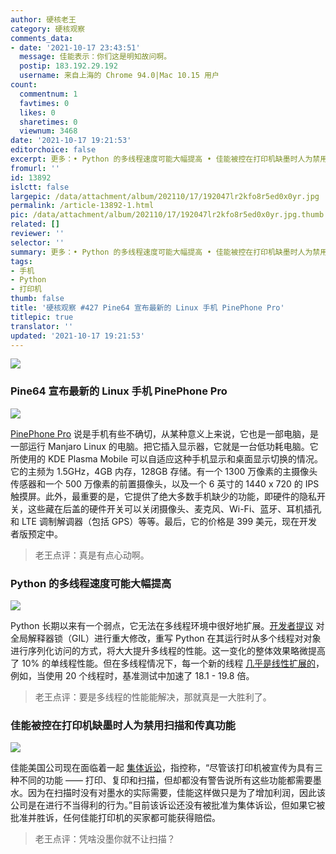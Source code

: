 ```yaml
---
author: 硬核老王
category: 硬核观察
comments_data:
- date: '2021-10-17 23:43:51'
  message: 佳能表示：你们这是明知故问啊。
  postip: 183.192.29.192
  username: 来自上海的 Chrome 94.0|Mac 10.15 用户
count:
  commentnum: 1
  favtimes: 0
  likes: 0
  sharetimes: 0
  viewnum: 3468
date: '2021-10-17 19:21:53'
editorchoice: false
excerpt: 更多：• Python 的多线程速度可能大幅提高 • 佳能被控在打印机缺墨时人为禁用扫描和传真功能
fromurl: ''
id: 13892
islctt: false
largepic: /data/attachment/album/202110/17/192047lr2kfo8r5ed0x0yr.jpg
permalink: /article-13892-1.html
pic: /data/attachment/album/202110/17/192047lr2kfo8r5ed0x0yr.jpg.thumb.jpg
related: []
reviewer: ''
selector: ''
summary: 更多：• Python 的多线程速度可能大幅提高 • 佳能被控在打印机缺墨时人为禁用扫描和传真功能
tags:
- 手机
- Python
- 打印机
thumb: false
title: '硬核观察 #427 Pine64 宣布最新的 Linux 手机 PinePhone Pro'
titlepic: true
translator: ''
updated: '2021-10-17 19:21:53'
---
```


![](/data/attachment/album/202110/17/192047lr2kfo8r5ed0x0yr.jpg)


### Pine64 宣布最新的 Linux 手机 PinePhone Pro


![](/data/attachment/album/202110/17/192056i7zk1mmrmzyy97br.jpg)


[PinePhone Pro](https://www.pine64.org/pinephonepro/) 说是手机有些不确切，从某种意义上来说，它也是一部电脑，是一部运行 Manjaro Linux 的电脑。把它插入显示器，它就是一台低功耗电脑。它所使用的 KDE Plasma Mobile 可以自适应这种手机显示和桌面显示切换的情况。它的主频为 1.5GHz，4GB 内存，128GB 存储。有一个 1300 万像素的主摄像头传感器和一个 500 万像素的前置摄像头，以及一个 6 英寸的 1440 x 720 的 IPS 触摸屏。此外，最重要的是，它提供了绝大多数手机缺少的功能，即硬件的隐私开关，这些藏在后盖的硬件开关可以关闭摄像头、麦克风、Wi-Fi、蓝牙、耳机插孔和 LTE 调制解调器（包括 GPS）等等。最后，它的价格是 399 美元，现在开发者版预定中。



> 
> 老王点评：真是有点心动啊。
> 
> 
> 


### Python 的多线程速度可能大幅提高


![](/data/attachment/album/202110/17/192118p8wjlt5tt3r458wz.jpg)


Python 长期以来有一个弱点，它无法在多线程环境中很好地扩展。[开发者提议](https://mail.python.org/archives/list/python-dev@python.org/thread/ABR2L6BENNA6UPSPKV474HCS4LWT26GY/) 对全局解释器锁（GIL）进行重大修改，重写 Python 在其运行时从多个线程对对象进行序列化访问的方式，将大大提升多线程的性能。这一变化的整体效果略微提高了 10% 的单线程性能。但在多线程情况下，每一个新的线程 [几乎是线性扩展的](https://www.infoworld.com/article/3637073/python-stands-to-lose-its-gil-and-gain-a-lot-of-speed.html)，例如，当使用 20 个线程时，基准测试中加速了 18.1 - 19.8 倍。



> 
> 老王点评：要是多线程的性能能解决，那就真是一大胜利了。
> 
> 
> 


### 佳能被控在打印机缺墨时人为禁用扫描和传真功能


![](/data/attachment/album/202110/17/192137x1dmpobw2zzznn1c.jpg)


佳能美国公司现在面临着一起 [集体诉讼](https://www.businessinsider.com/canon-printers-class-action-lawsuit-filed-over-printers-2021-10)，指控称，“尽管该打印机被宣传为具有三种不同的功能 —— 打印、复印和扫描，但却都没有警告说所有这些功能都需要墨水。因为在扫描时没有对墨水的实际需要，佳能这样做只是为了增加利润，因此该公司是在进行不当得利的行为。”目前该诉讼还没有被批准为集体诉讼，但如果它被批准并胜诉，任何佳能打印机的买家都可能获得赔偿。



> 
> 老王点评：凭啥没墨你就不让扫描？
> 
> 
>
